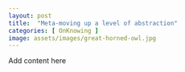 ```yaml
---
layout: post
title:  "Meta-moving up a level of abstraction"
categories: [ OnKnowing ]
image: assets/images/great-horned-owl.jpg
---
```

Add content here
